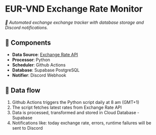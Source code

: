 # EUR-VND Exchange Rate Monitor

*🚀 Automated exchange exchange tracker with database storage and Discord notifications.*


## 🧩 Components
- **Data Source**: [Exchange Rate API](https://www.exchangerate-api.com/) 
- **Processor**: Python
- **Scheduler**: Github Actions 
- **Database**: Supabase PostgreSQL
- **Notifier**: Discord Webhook 

## 🔄 Data flow
1. Github Actions triggers the Python script daily at 8 am (GMT+1)
2. The script fetches latest rates from Exchange Rate API
3. Data is processed, transformed and stored in Cloud Database - Supabase
4. Notifications like: today exchange rate, errors, runtime failures will be sent to Discord


